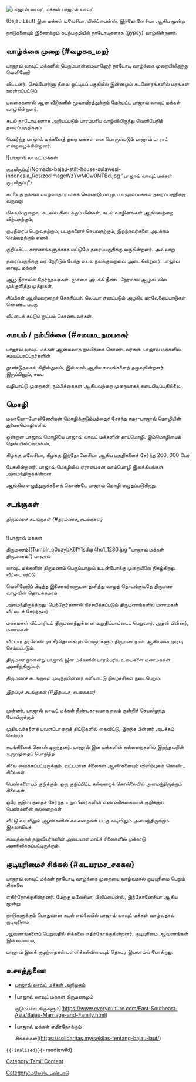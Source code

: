 ![பாஜாவ் லாவுட் மக்கள்](Images_க்க்க்.jpg "பாஜாவ் லாவுட் மக்கள்") பாஜாவ் லாவுட்
(Bajau Laut) இன மக்கள் மலேசியா, பிலிப்பைன்ஸ், இந்தோனேசியா ஆகிய மூன்று
நாடுகளையும் இணைக்கும் கடற்பகுதியில் நாடோடிகளாக (gypsy) வாழ்கின்றனர்.

## வாழ்க்கை முறை {#வழகக_மற}

பாஜாவ் லாவுட் மக்களில் பெரும்பான்மையானோர் நாடோடி வாழ்க்கை முறையிலிருந்து வெளியேறி
விட்டனர். செம்போர்னா தீவை ஒட்டியப் பகுதியில் இன்னமும் கடலோரங்களில் மரங்கள் ஊன்றப்பட்டுப்
பலகைகளால் ஆன வீடுகளில் மூவாயிரத்துக்கும் மேற்பட்ட பாஜாவ் லாவுட் மக்கள் வாழ்கின்றனர்.
கடல் நாடோடிகளாக அறியப்படும் பாரம்பரிய வாழ்விலிருந்து வெளியேறித் தரைப்பகுதிக்குப்
பெயர்ந்த பாஜாவ் மக்களைத் தரை மக்கள் என பொருள்படும் பாஜாவ் டாராட் என்றழைக்கின்றனர்.
![பாஜாவ் லாவுட் மக்கள்
குடியிருப்பு](Nomads-bajau-stilt-house-sulawesi-indonesia_ResizedImageWzYwMCw0NTBd.jpg "பாஜாவ் லாவுட் மக்கள் குடியிருப்பு")
கடலைத் தங்கள் வாழ்வாதாரமாகக் கொண்டு வாழும் பாஜாவ் மக்கள் தரைப்பகுதிக்கு வருவது
மிகவும் குறைவு. கடலில் கிடைக்கும் மீன்கள், கடல் வாழினங்கள் ஆகியவற்றை விற்பதற்கும்,
குடிநீரைப் பெறுவதற்கும், படகுகளைச் செய்வதற்கும், இறந்தவர்களை அடக்கம் செய்வதற்கும் எனக்
குறிப்பிட்ட காரணங்களுக்காக மட்டுமே தரைப்பகுதிக்கு வருகின்றனர். அவ்வாறு
தரைப்பகுதிக்கு வர நேரிடும் போது உடல் நலக்குறைவை அடைகின்றனர். பாஜாவ் லாவுட் மக்கள்
ஆழ் நீச்சலில் தேர்ந்தவர்கள். மூச்சை அடக்கி நீண்ட நேரமாய் ஆழ்கடலில் முக்குளித்து முத்துகள்,
சிப்பிகள் ஆகியவற்றைச் சேகரிப்பர். லெப்பா எனப்படும் அழகிய மரவேலைப்பாடுகள் கொண்ட படகு
வீட்டைக் கட்டும் நுட்பம் கொண்டவர்கள்.

## சமயம் / நம்பிக்கை {#சமயம_நமபகக}

பாஜாவ் லாவுட் மக்கள் ஆன்மவாத நம்பிக்கை கொண்டவர்கள். பாஜாவ் மக்களில் சமயப்பரப்புநர்களின்
தூண்டுதலால் கிறிஸ்துவம், இஸ்லாம் ஆகிய சமயங்களைத் தழுவுகின்றனர். இருப்பினும், சமய
வழிபாட்டு முறைகள், நம்பிக்கைகள் ஆகியவற்றை முறையாகக் கடைபிடிப்பதில்லை.

## மொழி

மலாயோ-போலினேசியன் மொழிக்குடும்பத்தைச் சேர்ந்த சமா-பாஜாவ் மொழியின் துணைமொழிகளில்
ஒன்றான பாஜாவ் மொழியே பாஜாவ் லாவுட் மக்களின் தாய்மொழி. இம்மொழியைத் தென் பிலிப்பைன்ஸ்,
கிழக்கு மலேசியா, கிழக்கு இந்தோனேசியா ஆகிய பகுதிகளைச் சேர்ந்த 260, 000 பேர்
பேசுகின்றனர். பாஜாவ் மொழியில் ஏராளமான வாய்மொழி இலக்கியங்கள் அமைந்திருக்கின்றன.
ஆங்கில எழுத்துருக்களைக் கொண்டே பாஜாவ் மொழி எழுதப்படுகிறது.

## சடங்குகள்

###### திருமணச் சடங்குகள் {#தரமணச_சடஙககள}

![பாஜாவ் மக்கள்
திருமணம்](Tumblr_o0uaybX6IY1sdqr4ho1_1280.jpg "பாஜாவ் மக்கள் திருமணம்") பாஜாவ்
லாவுட் மக்களின் திருமணம் பெரும்பாலும் உடன்போக்கு முறையிலே நிகழ்கிறது. வீட்டை விட்டு
வெளியேறிப் பிடித்த இணையர்களுடன் தனித்து வாழத் தொடங்குவதே திருமண வாழ்வின் தொடக்கமாய்
அமைந்திருக்கிறது. பெற்றோர்களால் நிச்சயிக்கப்படும் திருமணங்களில் மணமகன் வீட்டைச் சேர்ந்தவர்
மணமகள் வீட்டாரிடம் திருமணத்துக்கான உறுதிப்பாட்டைப் பெறுவார். அதன் பின்னர், மணமகன்
வீட்டார் தரவேண்டிய சீர்தொகையும் பொருட்களும் திருமண நாள் ஆகியவை முடிவு செய்யப்படும்.
திருமண நாளன்று பாஜாவ் இன மக்களின் பாரம்பரிய உடைகளை மணமக்கள் அணிந்திருப்பர்.
திருமணச் சடங்குகள் முடிந்தபின்னர் களியாட்டு நிகழ்ச்சிகள் நடைபெறும்.

###### இறப்புச் சடங்குகள் {#இறபபச_சடஙககள}

முன்னர், பாஜாவ் லாவுட் மக்கள் நீண்டகாலமாக நலம் குன்றிச் செயலிழந்து போயிருக்கும்
முதியவர்களைக் பவளப்பாறைத் திட்டுகளில் கைவிட்டு, இறந்த பின்னர் அடக்கம் செய்யும்
சடங்கினைக் கொண்டிருந்தனர். பாஜாவ் இன மக்களின் கல்லறைகளில் இறந்தவரின் உருவத்தைப் பொறித்த
சிலை வைக்கப்பட்டிருக்கும். வட்டமான சிலைகள் ஆண்களையும் விளிம்புகள் கொண்ட சிலைகள்
பெண்களையும் குறிக்கும். ஒரு குறிப்பிட்ட கல்லறைக் கொல்லையில் அமைந்திருக்கும் சிலைகள்
ஒரே குடும்பத்தைச் சேர்ந்த உறுப்பினர்களின் எண்ணிக்கையைக் குறிக்கும். பெண்களின் கல்லறைகள்
வீட்டு வடிவிலும் ஆண்களின் கல்லறைகள் படகு வடிவிலும் அமைந்திருக்கும். இசுலாமியச்
சமயத்தைத் தழுவியர்களின் அடையாளமாய்ச் சிலைகளில் முக்காடு அணிவிக்கப்பட்டிருக்கும்.

## குடியுரிமைச் சிக்கல் {#கடயரமச_சககல}

பாஜாவ் லாவுட் மக்கள் நாடோடி வாழ்க்கை முறையை வாழ்வதால் குடியுரிமை பெறும் சிக்கலை
எதிர்நோக்குகின்றனர். மேற்கு மலேசியா, பிலிப்பைன்ஸ், இந்தோனேசியா ஆகிய மூன்று
நாடுகளுக்கும் பொதுவான கடல் எல்லையில் பாஜாவ் லாவுட் மக்கள் வாழ்வதால் குடியுரிமை
ஆவணங்களைப் பெறுவதில் சிக்கலை எதிர்நோக்குகின்றனர். குடியுரிமை ஆவணங்கள் இன்மையால்,
பாஜாவ் இனக் குழந்தைகள் பள்ளிக்கல்வியையும் தொடர இயலாமல் போகிறது.

## உசாத்துணை

-   [பாஜாவ் லாவுட் மக்கள் அறிமுகம்](https://omniglot.com/writing/bajaw.htm)
-   [பாஜாவ் லாவுட் மக்கள் திருமணமும்
    குடும்பச்சடங்குகளும்](https://www.everyculture.com/East-Southeast-Asia/Bajau-Marriage-and-Family.html)
-   [பாஜாவ் மக்கள் எதிர்நோக்கும்
    சிக்கல்கள்](https://solidaritas.my/sekilas-tentang-bajau-laut/)

`{{Finalised}}`{=mediawiki}

[Category:Tamil Content](Category:Tamil_Content "wikilink")
[Category:மலேசிய பண்பாடு](Category:மலேசிய_பண்பாடு "wikilink")
